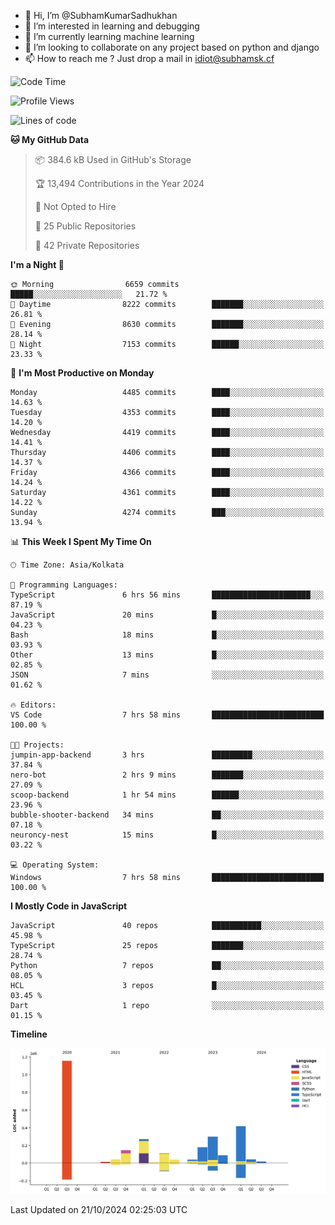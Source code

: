 - 👋 Hi, I’m @SubhamKumarSadhukhan
- 👀 I’m interested in learning and debugging
- 🌱 I’m currently learning machine learning
- 💞️ I’m looking to collaborate on any project based on python and django
- 📫 How to reach me ?
      Just drop a mail in idiot@subhamsk.cf

<!---
SubhamKumarSadhukhan/SubhamKumarSadhukhan is a ✨ special ✨ repository because its `README.md` (this file) appears on your GitHub profile.
You can click the Preview link to take a look at your changes.
--->


<!--START_SECTION:waka-->
![Code Time](http://img.shields.io/badge/Code%20Time-2%2C563%20hrs%2011%20mins-blue)

![Profile Views](http://img.shields.io/badge/Profile%20Views-0-blue)

![Lines of code](https://img.shields.io/badge/From%20Hello%20World%20I%27ve%20Written-2.8%20million%20lines%20of%20code-blue)

**🐱 My GitHub Data** 

> 📦 384.6 kB Used in GitHub's Storage 
 > 
> 🏆 13,494 Contributions in the Year 2024
 > 
> 🚫 Not Opted to Hire
 > 
> 📜 25 Public Repositories 
 > 
> 🔑 42 Private Repositories 
 > 
**I'm a Night 🦉** 

```text
🌞 Morning                6659 commits        █████░░░░░░░░░░░░░░░░░░░░   21.72 % 
🌆 Daytime                8222 commits        ███████░░░░░░░░░░░░░░░░░░   26.81 % 
🌃 Evening                8630 commits        ███████░░░░░░░░░░░░░░░░░░   28.14 % 
🌙 Night                  7153 commits        ██████░░░░░░░░░░░░░░░░░░░   23.33 % 
```
📅 **I'm Most Productive on Monday** 

```text
Monday                   4485 commits        ████░░░░░░░░░░░░░░░░░░░░░   14.63 % 
Tuesday                  4353 commits        ████░░░░░░░░░░░░░░░░░░░░░   14.20 % 
Wednesday                4419 commits        ████░░░░░░░░░░░░░░░░░░░░░   14.41 % 
Thursday                 4406 commits        ████░░░░░░░░░░░░░░░░░░░░░   14.37 % 
Friday                   4366 commits        ████░░░░░░░░░░░░░░░░░░░░░   14.24 % 
Saturday                 4361 commits        ████░░░░░░░░░░░░░░░░░░░░░   14.22 % 
Sunday                   4274 commits        ███░░░░░░░░░░░░░░░░░░░░░░   13.94 % 
```


📊 **This Week I Spent My Time On** 

```text
🕑︎ Time Zone: Asia/Kolkata

💬 Programming Languages: 
TypeScript               6 hrs 56 mins       ██████████████████████░░░   87.19 % 
JavaScript               20 mins             █░░░░░░░░░░░░░░░░░░░░░░░░   04.23 % 
Bash                     18 mins             █░░░░░░░░░░░░░░░░░░░░░░░░   03.93 % 
Other                    13 mins             █░░░░░░░░░░░░░░░░░░░░░░░░   02.85 % 
JSON                     7 mins              ░░░░░░░░░░░░░░░░░░░░░░░░░   01.62 % 

🔥 Editors: 
VS Code                  7 hrs 58 mins       █████████████████████████   100.00 % 

🐱‍💻 Projects: 
jumpin-app-backend       3 hrs               █████████░░░░░░░░░░░░░░░░   37.84 % 
nero-bot                 2 hrs 9 mins        ███████░░░░░░░░░░░░░░░░░░   27.09 % 
scoop-backend            1 hr 54 mins        ██████░░░░░░░░░░░░░░░░░░░   23.96 % 
bubble-shooter-backend   34 mins             ██░░░░░░░░░░░░░░░░░░░░░░░   07.18 % 
neuroncy-nest            15 mins             █░░░░░░░░░░░░░░░░░░░░░░░░   03.22 % 

💻 Operating System: 
Windows                  7 hrs 58 mins       █████████████████████████   100.00 % 
```

**I Mostly Code in JavaScript** 

```text
JavaScript               40 repos            ███████████░░░░░░░░░░░░░░   45.98 % 
TypeScript               25 repos            ███████░░░░░░░░░░░░░░░░░░   28.74 % 
Python                   7 repos             ██░░░░░░░░░░░░░░░░░░░░░░░   08.05 % 
HCL                      3 repos             █░░░░░░░░░░░░░░░░░░░░░░░░   03.45 % 
Dart                     1 repo              ░░░░░░░░░░░░░░░░░░░░░░░░░   01.15 % 
```



**Timeline**

![Lines of Code chart](https://raw.githubusercontent.com/SubhamKumarSadhukhan/SubhamKumarSadhukhan/main/assets/bar_graph.png)


 Last Updated on 21/10/2024 02:25:03 UTC
<!--END_SECTION:waka-->
